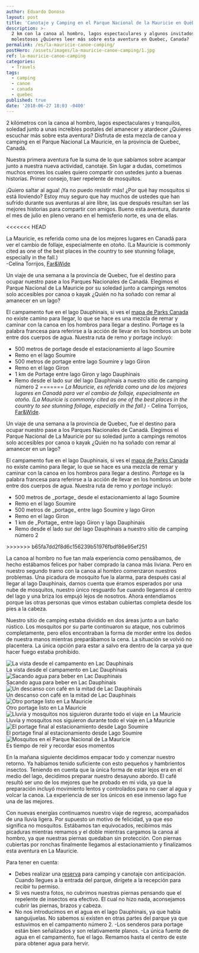 ```yaml
---
author: Eduardo Donoso
layout: post
title: 'Canotaje y Camping en el Parque Nacional de la Mauricie en Québec, Canada'
description: >-
  2 km con la canoa al hombro, lagos espectaculares y algunos invitados bien
  molestosos ¿Quieres leer más sobre esta aventura en Quebec, Canada?
permalink: /es/la-mauricie-canoe-camping/
postHero: /assets/images/la-mauricie-canoe-camping/1.jpg
ref: la-mauricie-canoe-camping
categories:
  - Travels
tags:
  - camping
  - canoe
  - canada
  - quebec
published: true
date: '2018-06-27 18:03 -0400'
---
```

2 kilómetros con la canoa al hombro, lagos espectaculares y tranquilos, soledad junto a unas increíbles postales del amanecer y atardecer ¿Quieres escuchar más sobre esta aventura? Disfruta de esta mezcla de canoa y camping en el Parque Nacional La Mauricie, en la provincia de Quebec, Canadá.

Nuestra primera aventura fue la suma de lo que sabíamos sobre acampar junto a nuestra nueva actividad, canotaje. Sin lugar a dudas, cometimos muchos errores los cuales quiero compartir con ustedes junto a buenas historias. Primer consejo, traer repelente de mosquitos.

¡Quiero saltar al agua! ¡Ya no puedo resistir más! ¿Por qué hay mosquitos si está lloviendo? Estoy muy seguro que hay muchos de ustedes que han sufrido durante sus aventuras al aire libre, las que después resultan ser las mejores historias para compartir con amigos. Bueno esta aventura, durante el mes de julio en pleno verano en el hemisferio norte, es una de ellas.

<<<<<<< HEAD
<div class="quote">La Mauricie, es referida como una de los mejores lugares en Canadá para ver el cambio de follaje, especialmente en otoño. (La Mauricie is commonly cited as one of the best places in the country to see stunning foliage, especially in the fall.)</div>
<div class="caption">-Celina Torrijos, <a href="http://farandwide.much.com/la-mauricie-camping-trip/" title="Far&Wide" target="_blank">Far&Wide</a></div>

Un viaje de una semana a la provincia de Quebec, fue el destino para ocupar nuestro pase a los Parques Nacionales de Canadá. Elegimos el Parque Nacional de La Mauricie por su soledad junto a campings remotos solo accesibles por canoa o kayak ¿Quién no ha soñado con remar al amanecer en un lago?

El campamento fue en el lago Dauphinais, si ves el <a href="https://www.pc.gc.ca/en/pn-np/qc/mauricie/visit/cartes-maps" title="mapa de Parks Canada" target="_blank">mapa de Parks Canada</a> no existe camino para llegar, lo que se hace es una mezcla de remar y caminar con la canoa en los hombros para llegar a destino. Portage es la palabra francesa para referirse a la acción de llevar en los hombros un bote entre dos cuerpos de agua. Nuestra ruta de remo y portage incluyó:

- 500 metros de portage desde el estacionamiento al lago Soumire
- Remo en el lago Soumire
- 500 metros de portage entre lago Soumire y lago Giron
- Remo en el lago Giron
- 1 km de Portage entre lago Giron y lago Dauphinais
- Remo desde el lado sur del lago Dauphinais a nuestro sitio de camping número 2
=======
*La Mauricie, es referida como una de los mejores lugares en Canadá para ver el cambio de follaje, especialmente en otoño. (La Mauricie is commonly cited as one of the best places in the country to see stunning foliage, especially in the fall.)* - Celina Torrijos, <a href="http://farandwide.much.com/la-mauricie-camping-trip" target="_blank">Far&Wide</a>.



Un viaje de una semana a la provincia de Quebec, fue el destino para ocupar nuestro pase a los Parques Nacionales de Canadá. Elegimos el Parque Nacional de La Mauricie por su soledad junto a campings remotos solo accesibles por canoa o kayak ¿Quién no ha soñado con remar al amanecer en un lago?

El campamento fue en el lago Dauphinais, si ves el <a href="https://www.pc.gc.ca/en/pn-np/qc/mauricie/visit/cartes-maps" target="_blank">mapa de Parks Canada</a> no existe camino para llegar, lo que se hace es una mezcla de remar y caminar con la canoa en los hombros para llegar a destino. _Portage_ es la palabra francesa para referirse a la acción de llevar en los hombros un bote entre dos cuerpos de agua. Nuestra ruta de remo y _portage_ incluyó:

<ul class="post-stats bullets">
  <li>500 metros de _portage_ desde el estacionamiento al lago Soumire</li>
  <li>Remo en el lago Soumire</li>
  <li>500 metros de _portage_ entre lago Soumire y lago Giron</li>
  <li>Remo en el lago Giron</li>
  <li>1 km de _Portage_ entre lago Giron y lago Dauphinais</li>
  <li>Remo desde el lado sur del lago Dauphinais a nuestro sitio de camping número 2</li>
</ul>
>>>>>>> b65fa7dd2f8d6c156239b51976fbdf86e95ef251

La canoa al hombro no fue tan mala experiencia como pensábamos, de hecho estábamos felices por haber comprado la canoa más liviana. Pero en nuestro segundo tramo con la canoa al hombro comenzaron nuestros problemas. Una picadura de mosquito fue la alarma, para después casi al llegar al lago Dauphinais, darnos cuenta que éramos esperados por una nube de mosquitos, nuestro único resguardo fue cuando llegamos al centro del lago y una briza los empujó lejos de nosotros. Ahora entendíamos porque las otras personas que vimos estaban cubiertas completa desde los pies a la cabeza.

Nuestro sitio de camping estaba dividido en dos áreas junto a un baño rústico. Los mosquitos por su parte continuaron su ataque, nos cubrimos completamente, pero ellos encontraban la forma de morder entre los dedos de nuestra manos mientras preparábamos la cena. La situación se volvió no placentera. La única opción para estar a salvo era dentro de la carpa ya que hacer fuego estaba prohibido.

<img src="/assets/images/la-mauricie-canoe-camping/2.jpg" alt="La vista desde el campamento en Lac Dauphinais">
<div class="caption">La vista desde el campamento en Lac Dauphinais</div>

<img src="/assets/images/la-mauricie-canoe-camping/3.jpg" alt="Sacando agua para beber en Lac Dauphinais">
<div class="caption">Sacando agua para beber en Lac Dauphinais</div>

<img src="/assets/images/la-mauricie-canoe-camping/4.jpg" alt="Un descanso con café en la mitad de Lac Dauphinais">
<div class="caption">Un descanso con café en la mitad de Lac Dauphinais</div>

<img src="/assets/images/la-mauricie-canoe-camping/5.jpg" alt="Otro portage listo en La Mauricie">
<div class="caption">Otro portage listo en La Mauricie</div>

<img src="/assets/images/la-mauricie-canoe-camping/6.jpg" alt="Lluvia y mosquitos nos siguieron durante todo el viaje en La Mauricie">
<div class="caption">Lluvia y mosquitos nos siguieron durante todo el viaje en La Mauricie</div>

<img src="/assets/images/la-mauricie-canoe-camping/7.jpg" alt="El portage final al estacionamiento desde Lago Soumire">
<div class="caption">El portage final al estacionamiento desde Lago Soumire</div>

<img src="/assets/images/la-mauricie-canoe-camping/8.jpg" alt="Mosquitos en el Parque Nacional de La Mauricie">
<div class="caption">Es tiempo de reír y recordar esos momentos</div>

En la mañana siguiente decidimos empacar todo y comenzar nuestro retorno. Ya habíamos tenido suficiente con esto pequeños y hambrientos insectos. Teniendo en cuenta que la única forma de estar lejos era en el medio del lago, decidimos preparar nuestro desayuno  abordo. El café resultó  ser uno de los mejores que he probado en mi vida, ya que la preparación incluyó movimiento lentos y controlados para no caer al agua y volcar la canoa. La experiencia de ser los únicos en ese inmenso lago fue una de las mejores.

Con nuevas energías continuamos nuestro viaje de regreso, acompañados de una lluvia ligera. Por supuesto un motivo de felicidad, ya que eso significa no mosquitos. Estábamos tan equivocados, recibimos más picaduras mientras remamos y el doble mientras cargamos la canoa al hombro, ya que nuestras piernas quedaban sin protección. Con piernas cubiertas por ronchas finalmente llegamos al estacionamiento y finalizamos esta aventura en La Mauricie.

Para tener en cuenta:
- Debes realizar una <a href="https://reservation.pc.gc.ca/LaMauricieNationalParkofCanada/LaMauricieBackcountry?Map&gccf=true" title="reserva de Parks Canada" target="blank">reserva</a> para camping y canotaje con anticipación. Cuando llegues a la entrada del parque, dirígete a la recepción para recibir tu permiso.
- Si ves nuestra fotos, no cubrimos nuestras piernas pensando que el repelente de insectos era efectivo. El cual no hizo nada, aconsejamos cubrir las piernas, brazos y cabeza.
- No nos introducimos en el agua en el lago Dauphinais, ya que había sanguijuelas. No sabemos si existen en otras partes del parque ya que estuvimos en el campamento número 2.
-Los senderos para portage están bien señalizados y son relativamente planos.
-La única fuente de agua en el campamento, fue el lago. Remamos hasta el centro de este para obtener agua para hervir.
